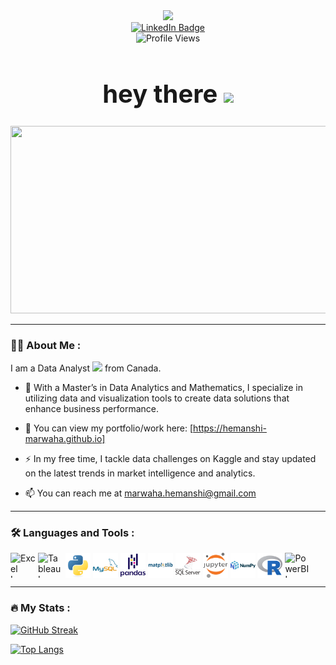 <div id="header" align="center">
  <img src="https://i.giphy.com/media/v1.Y2lkPTc5MGI3NjExNXVmYWZqbnZoMDJpdGFrNm9idzVmdDFvaTRmY203ZHA1aG45Nmc4NyZlcD12MV9pbnRlcm5hbF9naWZfYnlfaWQmY3Q9Zw/TncmRRvEGVoVcHgaAb/giphy.gif" width="400"/>

  <div id="badges">
    <a href="https://www.linkedin.com/in/hemanshimarwaha" target="_blank">
      <img src="https://img.shields.io/badge/LinkedIn-blue?style=for-the-badge&logo=linkedin&logoColor=white" alt="LinkedIn Badge" width="120" height="35"/>
    </a>
  </div>

  <img src="https://komarev.com/ghpvc/?username=hemanshi-marwaha&style=flat-square&color=blue" alt="Profile Views" width="150" height="35"/>

  <h1 style="font-size: 40px;">
    hey there
    <img src="https://media.giphy.com/media/hvRJCLFzcasrR4ia7z/giphy.gif" width="30px"/>
  </h1>
</div>


<div align="center">
  <img src="https://media.giphy.com/media/dWesBcTLavkZuG35MI/giphy.gif" width="600" height="300"/>
</div>

---

### :woman_technologist: About Me :
I am a Data Analyst <img src="https://media.giphy.com/media/WUlplcMpOCEmTGBtBW/giphy.gif" width="30"> from Canada.
- :telescope: With a Master’s in Data Analytics and Mathematics, I specialize in utilizing data and visualization tools to create data solutions that enhance business performance.

- :seedling: You can view my portfolio/work here: [https://hemanshi-marwaha.github.io]

- :zap: In my free time, I tackle data challenges on Kaggle and stay updated on the latest trends in market intelligence and analytics.

- :mailbox: You can reach me at marwaha.hemanshi@gmail.com

---

### :hammer_and_wrench: Languages and Tools :
<div style="display: flex; align-items: center;">
  <img src="https://img.icons8.com/color/48/000000/microsoft-excel-2019.png"  title="Excel" alt="Excel Icon" width="40" height="40"; vertical-align: middle;">&nbsp;
  <img src="https://img.icons8.com/?size=100&id=9Kvi1p1F0tUo&format=png&color=000000"  title="Tableau" alt="Tableau Icon" width="40" height="40"; vertical-align: middle;">&nbsp;
  <img src="https://github.com/devicons/devicon/blob/master/icons/python/python-original.svg" title="Python" alt="Python" width="40" height="40"/>&nbsp;
  <img src="https://github.com/devicons/devicon/blob/master/icons/mysql/mysql-original-wordmark.svg" title="MySql" alt="MySql" width="40" height="40"/>&nbsp;
  <img src="https://github.com/devicons/devicon/blob/master/icons/pandas/pandas-original-wordmark.svg" title="Pandas" alt="Pandas" width="40" height="40"/>&nbsp;
  <img src="https://github.com/devicons/devicon/blob/master/icons/matplotlib/matplotlib-original-wordmark.svg" title="MatPlotLib" alt="MatPlotLib" width="40" height="40"/>&nbsp;
  <img src="https://github.com/devicons/devicon/blob/master/icons/microsoftsqlserver/microsoftsqlserver-original-wordmark.svg" title="Microsoft SQL Server" alt="Microsoft SQL Server" width="40" height="40"/>&nbsp;
  <img src="https://github.com/devicons/devicon/blob/master/icons/jupyter/jupyter-original-wordmark.svg" title="Jupyter" alt="Jupyter" width="40" height="40"/>&nbsp;
  <img src="https://github.com/devicons/devicon/blob/master/icons/numpy/numpy-original-wordmark.svg" title="Numpy" alt="Numpy" width="40" height="40"/>&nbsp;
  <img src="https://github.com/devicons/devicon/blob/master/icons/r/r-original.svg" title="R" alt="R" width="40" height="40"/>&nbsp;
  <img src="https://img.icons8.com/?size=100&id=qYfwpsRXEcpc&format=png&color=000000"  title="PowerBI" alt="PowerBI Icon" width="40" height="40"; vertical-align: middle;">&nbsp;
</div>

---

### :fire: My Stats :
[![GitHub Streak](http://github-readme-streak-stats.herokuapp.com?user=hemanshi-marwaha&theme=dark&background=000000)](https://git.io/streak-stats)

[![Top Langs](https://github-readme-stats.vercel.app/api/top-langs/?username=hemanshi-marwaha&layout=compact&theme=vision-friendly-dark)](https://github.com/anuraghazra/github-readme-stats)

